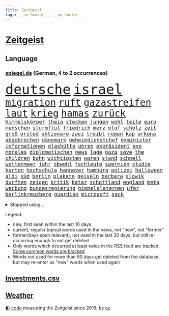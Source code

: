 ```yaml
---
title: Zeitgeist
tags: __no_header__, __no_footer__
---
```


# [Zeitgeist](https://oliz.io/zeitgeist/)

## Language

<h3><a href="https://www.spiegel.de" target="_blank">spiegel.de</a> (German, 4 to 2 occurrences)</h3>
<p style="font-family:monospace">
<span style="font-size:32pt"><a href="news_links.html#deutsche" class="current">deutsche</a></span>
<span style="font-size:32pt"><a href="news_links.html#israel" class="current">israel</a></span>
<br>
<span style="font-size:22pt"><a href="news_links.html#migration" class="current">migration</a></span>
<span style="font-size:22pt"><a href="news_links.html#ruft" class="current">ruft</a></span>
<span style="font-size:22pt"><a href="news_links.html#gazastreifen" class="current">gazastreifen</a></span>
<span style="font-size:22pt"><a href="news_links.html#laut" class="current">laut</a></span>
<span style="font-size:22pt"><a href="news_links.html#krieg" class="current">krieg</a></span>
<span style="font-size:22pt"><a href="news_links.html#hamas" class="current">hamas</a></span>
<span style="font-size:22pt"><a href="news_links.html#zurück" class="current">zurück</a></span>
<br>
<span style="font-size:12pt"><a href="news_links.html#himmelskörper" class="current">himmelskörper</a></span>
<span style="font-size:12pt"><a href="news_links.html#theia" class="new">theia</a></span>
<span style="font-size:12pt"><a href="news_links.html#stecken" class="current">stecken</a></span>
<span style="font-size:12pt"><a href="news_links.html#jungen" class="current">jungen</a></span>
<span style="font-size:12pt"><a href="news_links.html#wohl" class="current">wohl</a></span>
<span style="font-size:12pt"><a href="news_links.html#teile" class="current">teile</a></span>
<span style="font-size:12pt"><a href="news_links.html#euro" class="current">euro</a></span>
<span style="font-size:12pt"><a href="news_links.html#menschen" class="current">menschen</a></span>
<span style="font-size:12pt"><a href="news_links.html#sturmflut" class="current">sturmflut</a></span>
<span style="font-size:12pt"><a href="news_links.html#friedrich" class="current">friedrich</a></span>
<span style="font-size:12pt"><a href="news_links.html#merz" class="current">merz</a></span>
<span style="font-size:12pt"><a href="news_links.html#olaf" class="current">olaf</a></span>
<span style="font-size:12pt"><a href="news_links.html#scholz" class="current">scholz</a></span>
<span style="font-size:12pt"><a href="news_links.html#zeit" class="current">zeit</a></span>
<span style="font-size:12pt"><a href="news_links.html#groß" class="current">groß</a></span>
<span style="font-size:12pt"><a href="news_links.html#orsted" class="new">orsted</a></span>
<span style="font-size:12pt"><a href="news_links.html#aktionäre" class="new">aktionäre</a></span>
<span style="font-size:12pt"><a href="news_links.html#zwei" class="current">zwei</a></span>
<span style="font-size:12pt"><a href="news_links.html#treibt" class="current">treibt</a></span>
<span style="font-size:12pt"><a href="news_links.html#rügen" class="current">rügen</a></span>
<span style="font-size:12pt"><a href="news_links.html#kap" class="new">kap</a></span>
<span style="font-size:12pt"><a href="news_links.html#arkona" class="new">arkona</a></span>
<span style="font-size:12pt"><a href="news_links.html#abgebrochen" class="current">abgebrochen</a></span>
<span style="font-size:12pt"><a href="news_links.html#dänemark" class="current">dänemark</a></span>
<span style="font-size:12pt"><a href="news_links.html#geheimdienstchef" class="current">geheimdienstchef</a></span>
<span style="font-size:12pt"><a href="news_links.html#exminister" class="current">exminister</a></span>
<span style="font-size:12pt"><a href="news_links.html#informationen" class="current">informationen</a></span>
<span style="font-size:12pt"><a href="news_links.html#glashütte" class="new">glashütte</a></span>
<span style="font-size:12pt"><a href="news_links.html#uhren" class="current">uhren</a></span>
<span style="font-size:12pt"><a href="news_links.html#expräsident" class="current">expräsident</a></span>
<span style="font-size:12pt"><a href="news_links.html#evo" class="current">evo</a></span>
<span style="font-size:12pt"><a href="news_links.html#morales" class="new">morales</a></span>
<span style="font-size:12pt"><a href="news_links.html#diplomatischen" class="current">diplomatischen</a></span>
<span style="font-size:12pt"><a href="news_links.html#news" class="current">news</a></span>
<span style="font-size:12pt"><a href="news_links.html#lage" class="current">lage</a></span>
<span style="font-size:12pt"><a href="news_links.html#gaza" class="current">gaza</a></span>
<span style="font-size:12pt"><a href="news_links.html#save" class="current">save</a></span>
<span style="font-size:12pt"><a href="news_links.html#the" class="current">the</a></span>
<span style="font-size:12pt"><a href="news_links.html#children" class="current">children</a></span>
<span style="font-size:12pt"><a href="news_links.html#bahn" class="current">bahn</a></span>
<span style="font-size:12pt"><a href="news_links.html#wichtigsten" class="current">wichtigsten</a></span>
<span style="font-size:12pt"><a href="news_links.html#waren" class="current">waren</a></span>
<span style="font-size:12pt"><a href="news_links.html#stand" class="current">stand</a></span>
<span style="font-size:12pt"><a href="news_links.html#schnell" class="current">schnell</a></span>
<span style="font-size:12pt"><a href="news_links.html#wattenmeer" class="current">wattenmeer</a></span>
<span style="font-size:12pt"><a href="news_links.html#jahr" class="current">jahr</a></span>
<span style="font-size:12pt"><a href="news_links.html#obwohl" class="current">obwohl</a></span>
<span style="font-size:12pt"><a href="news_links.html#fachleute" class="current">fachleute</a></span>
<span style="font-size:12pt"><a href="news_links.html#spermien" class="new">spermien</a></span>
<span style="font-size:12pt"><a href="news_links.html#studie" class="current">studie</a></span>
<span style="font-size:12pt"><a href="news_links.html#karten" class="current">karten</a></span>
<span style="font-size:12pt"><a href="news_links.html#hochschule" class="current">hochschule</a></span>
<span style="font-size:12pt"><a href="news_links.html#hannover" class="current">hannover</a></span>
<span style="font-size:12pt"><a href="news_links.html#hamburg" class="current">hamburg</a></span>
<span style="font-size:12pt"><a href="news_links.html#polizei" class="current">polizei</a></span>
<span style="font-size:12pt"><a href="news_links.html#halloween" class="current">halloween</a></span>
<span style="font-size:12pt"><a href="news_links.html#aldi" class="current">aldi</a></span>
<span style="font-size:12pt"><a href="news_links.html#süd" class="new">süd</a></span>
<span style="font-size:12pt"><a href="news_links.html#berlin" class="current">berlin</a></span>
<span style="font-size:12pt"><a href="news_links.html#plakate" class="current">plakate</a></span>
<span style="font-size:12pt"><a href="news_links.html#geiseln" class="current">geiseln</a></span>
<span style="font-size:12pt"><a href="news_links.html#barbara" class="new">barbara</a></span>
<span style="font-size:12pt"><a href="news_links.html#slowik" class="new">slowik</a></span>
<span style="font-size:12pt"><a href="news_links.html#durften" class="current">durften</a></span>
<span style="font-size:12pt"><a href="news_links.html#zeigen" class="current">zeigen</a></span>
<span style="font-size:12pt"><a href="news_links.html#kritik" class="current">kritik</a></span>
<span style="font-size:12pt"><a href="news_links.html#katar" class="current">katar</a></span>
<span style="font-size:12pt"><a href="news_links.html#schottland" class="current">schottland</a></span>
<span style="font-size:12pt"><a href="news_links.html#england" class="current">england</a></span>
<span style="font-size:12pt"><a href="news_links.html#meta" class="current">meta</a></span>
<span style="font-size:12pt"><a href="news_links.html#werbung" class="current">werbung</a></span>
<span style="font-size:12pt"><a href="news_links.html#bundesregierung" class="current">bundesregierung</a></span>
<span style="font-size:12pt"><a href="news_links.html#himmelslaternen" class="new">himmelslaternen</a></span>
<span style="font-size:12pt"><a href="news_links.html#ufer" class="current">ufer</a></span>
<span style="font-size:12pt"><a href="news_links.html#berlinkreuzberg" class="current">berlinkreuzberg</a></span>
<span style="font-size:12pt"><a href="news_links.html#guardian" class="new">guardian</a></span>
<span style="font-size:12pt"><a href="news_links.html#microsoft" class="current">microsoft</a></span>
<span style="font-size:12pt"><a href="news_links.html#sack" class="new">sack</a></span>
</p>
<details>
<summary>Stopped using...</summary>
<p class="former" style="font-size:12pt">
gerüchte(1106) vergeblich(1106) wolfsburg(1106) fahrzeug(1105) getan(1105) golf(1105) senat(1105) pause(1104) positionen(1104) sachsenanhalt(1104) carsten(1103) senken(1103) verteilt(1103) zeitweise(1103) daraufhin(1102) dienst(1102) investoren(1102) prüfung(1102) jörg(1101) landesregierung(1101) werder(1101) ändert(1101) bekanntesten(1100) liste(1100) reduziert(1100) tests(1100) verdächtiger(1100) verschieben(1100) antreten(1099) besitzer(1099) einzug(1099) gehe(1099) niedersachsen(1099) schnee(1099) studierenden(1099) termin(1099) untersuchungen(1099) vergewaltigt(1099) ausgesprochen(1098) besetzt(1098) bilden(1098) durchsetzen(1098) eingereicht(1098) höher(1098) philippinen(1098) strafen(1098) verhandlungen(1098) vfl(1098) abstimmen(1097) arsenal(1097) bedeuten(1097) begründung(1097) gelegt(1097) gestrichen(1097) infektionen(1097) mali(1097) nachwuchs(1097) nahverkehr(1097) party(1097) 2015(1096) 50000(1096) ausnahmen(1096) bisschen(1096) bremer(1096) drehen(1096) fuhr(1096) themen(1096) tschechien(1096) verhängte(1096) athleten(1095) aufsehen(1095) beschwerden(1095) beschäftigten(1095) john(1095) korruption(1095) schwangerschaft(1095) bedenken(1094) eingebrochen(1094) flick(1094) lust(1094) restaurant(1094) ersetzen(1093) juni(1093) sexueller(1093) villa(1093) mediziner(1092) wirtschaftsministerium(1092) super(1091) machthaber(1090) nummer(1090) verschwand(1090) vorsprung(1090) warf(1090) george(1089) milliarde(1089) schülerinnen(1089) wirtschaftlichen(1088) australische(1087) medienbericht(1087) wende(1087) porsche(1086) präsidentin(1086) eigentümer(1085) nachbarn(1084) bande(1083) ehe(1083) katholische(1083) kinos(1083) führenden(1082) mehrerer(1081) spiegelumfrage(1081) erfunden(1080) februar(1080) kindes(1080) konsum(1080) parallelen(1080) verzichten(1079) erwischt(1076) münster(1076) aufarbeitung(1074) aufgetaucht(1074) empfehlung(1074) spitzenreiter(1074) bisherigen(1073) landet(1073) unzufrieden(1072) gehörte(1070) mitarbeiterin(1068) einig(1066) holte(1065) gerieten(1062) hype(1061) georg(1058) identität(1056) elizabeth(1055) teuren(1052) nächstes(1051) kontert(1047) blinken(1041) aktionen(1031) marine(1031) wetterdienst(1016) umbau(1002) 95(994) happy(936) strecken(936) übrig(916) videoaufnahmen(863) ministerin(846) volk(840) arme(839) truppe(835) freigesprochen(828) kilogramm(824) partnerschaft(822) gremium(802) funktionen(776) hoffenheim(770) illegaler(764) gewandt(756) tiger(751) anton(746) großbank(742) australiens(741) beeinflusst(735) hofreiter(731) menschlichkeit(714) umsetzung(714) lieferungen(711) gletscher(703) nutzung(701) kürzer(696) schusswaffen(691) coaching(690) schienen(689) gewaltsamen(688) akw(687) tradition(686) kiews(682) erwiesen(676) brennt(675) verschiedenen(675) angekündigte(669) pink(667) symbol(653) oscar(652) gefühle(651) hinzu(650) wolf(647) krim(644) verkündete(642) neuwagen(639) spektakel(638) explosionen(629) dortmunder(616) umfragen(614) seoul(609) betrugs(603) mbappé(601) ausstattung(588) dubiosen(588) spiegeltitelstory(588) ankommt(579) kremltruppen(578) 34(571) ungewiss(565) begrenzt(562) koch(562) pole(553) fox(552) erlauben(549) spannung(545) hammer(537) verzichtete(531) indische(529) jubel(524) kinderinterview(523) erfurt(516) politisches(509) brennende(508) chefs(503) ausgezahlt(498) exmann(498) jugendlicher(493) inmitten(491) veröffentlichen(490) brasilianischen(486) drin(484) zulassung(483) fahrgäste(482) lena(482) justizminister(481) verunglückten(480) zuwanderung(479) polizeibeamte(478) älter(476) plädieren(474) olympiasiegerin(473) image(472) kampagne(469) genauer(466) umkämpfte(466) solches(460) fpö(452) neueste(445) original(443) island(440) notruf(440) protestbewegung(436) wagnersöldner(433) 89(432) beseitigt(431) ukrainerusslandnews(425) streiks(424) vizekanzler(423) 05(422) aufgewachsen(421) 19jähriger(420) angezeigt(418) schickte(415) boni(408) kündigung(408) banden(407) vergisst(406) angeblicher(405) gendern(404) satellitenbilder(403) kontroverse(401) kanadischen(397) nutzern(394) eingeschaltet(388) vereinbarung(388) beobachter(387) winzer(387) monika(385) bröckelt(384) militärexperte(384) lkwfahrer(383) entzieht(382) scheinbar(382) halbzeit(379) persönlichen(379) angreifen(378) eineinhalb(375) verhältnissen(374) elektronische(371) sportdirektor(371) schauplatz(366) carter(365) ernennt(359) chaotische(356) baustellen(354) deutschem(353) carolina(352) beerdigt(350) umfassende(349) erfolgsrezept(348) beantragen(347) uskonzern(346) steuert(345) bachmut(343) palmer(343) spielzeug(340) paus(339) human(335) one(331) ausharren(330) serben(323) artenschutz(318) zehntausenden(318) bewerben(316) streben(316) fotograf(314) rupert(314) kurzzeitig(311) euphorie(310) 2011(309) vorsichtig(308) kontrollen(306) totschlags(305) marcel(304) tvserie(304) gefallene(302) heiraten(299) fachkräften(298) geschosse(298) kulturkampf(297) dritter(294) verwendet(294) unglaublich(293) mail(288) bruchteil(286) lockt(286) traditionellen(286) bass(284) viertagewoche(281) ignorieren(279) manfred(279) weber(279) zufällig(278) applaus(277) verfolger(276) 31jährige(275) kommender(274) eiltempo(273) psg(273) wohlstand(272) grünenchefin(269) zwingt(269) profifußball(268) wilden(268) umweltschutz(265) chatgpt(263) gewaltvorwürfe(261) hitlergruß(261) rivale(261) menschlichen(259) siege(259) 52(258) openai(258) steigert(257) wagnerchef(257) startups(255) katastrophal(254) gelangt(253) lauf(253) justizreform(252) läufer(252) nötigung(251) sätze(250) gedemütigt(249) insekten(249) wunden(249) highlight(248) maximilian(248) georgien(247) köpfe(247) 1600(246) annehmen(245) bestrafen(245) baltikum(244) elch(241) junior(241) präsidentschaftskandidat(241) fernhalten(240) fraglich(239) sondervermögen(239) europawahl(238) spielerinnen(237) poker(236) saintgermain(235) toll(235) ministerpräsidenten(234) zuwachs(231) ausflug(229) lieferte(229) sächsische(229) warnte(229) anhand(226) arbeitskampf(226) buchstaben(226) rivalen(225) autoindustrie(224) zoos(224) ankommen(222) gestreikt(222) abbrechen(221) bewerten(221) zwickau(221) mischung(220) schlappe(220) supermarktkette(220) haushaltsstreit(219) verschont(219) warb(219) blüht(218) 30000(217) rekonstruieren(217) flutkatastrophe(215) verschwörungsmythen(214) beweismittel(212) kindergrundsicherung(212) minen(212) lebenslanger(210) leuchten(210) jewgenij(207) kartellamt(205) urteilte(204) denkmal(203) fehde(203) qualifying(203) eingeklemmt(201) ethnische(201) aktueller(198) bewertungen(198) pen(198) machtdemonstration(197) portal(196) spiegeltalk(196) machtwort(195) spezialisten(195) jpmorgan(194) linksextremen(194) mails(194) deutliches(191) drama(191) 800(190) involviert(190) marseille(190) zentrales(190) alexandra(189) vereinbaren(188) erteilen(187) aussterben(186) getreide(186) inneren(186) gewalttaten(185) schwankt(185) oberdorf(184) schottischen(183) gesundheitlichen(182) katastrophen(182) legalisieren(182) rückhalt(182) birgt(181) freizeitpark(181) karlheinz(181) prämien(181) versammelten(181) fußballbund(178) hausdurchsuchung(174) kolo(174) muani(174) randal(174) begrüßen(173) heimatstadt(173) kinderarmut(173) lina(173) beweis(172) fühlte(172) dgb(171) niedergestochen(171) spürt(171) unterschiedlichen(171) constantin(169) ost(169) rudy(169) klettern(168) nachbarschaftsstreit(168) aß(167) bestellte(166) fahndung(165) edeka(164) halbjahr(164) mach(163) schusswechsel(163) tönen(163) optimismus(162) mischen(160) rotenburg(160) uboot(160) erfordert(159) rezepte(158) explodiert(157) selbstversuch(157) dfbauswahl(156) seltsame(156) funk(155) meilenstein(155) spdfraktion(155) bestzeit(154) ifo(154) forbes(151) male(151) übergibt(151) gelegen(150) hamm(150) iphones(150) preiskampf(150) fabriken(149) zwischendurch(149) zürich(149) 53jährige(148) chase(148) kenianischen(148) drehbuchautoren(147) sexualstraftäter(147) frankfurts(146) morde(146) auftritts(145) glückliche(145) gewürdigt(144) chialo(143) ethnischen(143) gewollt(143) kultursenator(143) lebensgefährlich(143) zugespitzt(143) kurioser(142) schulleiter(142) absurd(141) diego(141) polnisches(141) schwärmt(141) spielplatz(141) heilen(140) musikalische(140) popp(139) sommerurlaub(139) gesellschaftlichen(138) versöhnliche(138) gebietsgewinne(137) motor(137) ausreichen(136) übergang(136) speicher(135) gegners(134) gunst(134) heinzchristian(134) helden(134) strache(134) bedeckt(133) einzigartige(133) evpchef(133) fpöchef(133) gestrandet(133) giuliani(133) reagan(133) ronald(133) scott(133) verfassungsbeschwerde(133) +(132) donezk(132) leistet(132) besiegelt(131) epstein(131) erdrutsch(131) jeffrey(131) weltstar(131) wuchs(131) südeuropa(130) cool(129) erlangte(129) würdigung(129) beratern(128) drastische(128) gasspeicher(128) wal(127) einziehen(126) hagel(126) kylian(126) nachtzug(126) ussenator(126) amerikanern(125) erika(125) fasziniert(125) roadtrip(125) sizilien(125) lebensgefährlichen(124) neunzigerjahre(124) wochenenden(124) demokratiebewegung(122) kreuzung(122) rummenigge(122) 38jähriger(121) abenteuer(120) sätzen(120) verlorene(120) topspielerinnen(119) wümme(119) auswärtssieg(118) gehoben(118) grundsätzliche(118) abgeschoben(117) aufgetreten(116) helene(116) versäumnisse(116) kurti(115) kürzungen(115) vertreten(115) kannten(114) protestierende(114) achttausender(113) missstände(113) erzwingen(112) grenzpolizei(112) kran(112) obersten(112) schleppend(112) schärferen(112) abwenden(111) jeweils(111) metachef(111) plattformen(111) langjährigen(110) millionenfach(110) schnellstmöglich(110) populist(109) transfers(109) äthiopien(108) auflösung(107) ausgestellt(107) geht’s(107) neudelhi(107) parteivorstand(107) tierwohl(107) überarbeitet(107) auswahl(106) beworben(106) boots(106) gesellschaftliche(106) ankunft(105) kadaver(105) raucher(105) unters(105) abgaswerten(104) eisbrecher(104) lud(104) millionenstrafe(104) präzise(104) unterschätzte(104) weltspitze(104) autokrat(103) düsseldorfer(103) ehemaliges(102) fleck(102) widersprüche(102) afdkandidat(101) anträge(101) klagten(101) vertrauter(101) wunde(101) cduvorsitzende(100) hauch(100) homophobe(100) gelb(99) luftverteidigung(99) standorte(99) wiesn(99) gestochen(98) leverkusens(98) report(98) wettbewerber(98) achtzigern(97) architekten(97) internetkonzern(97) popstars(97) prigoschins(97) smartwatches(97) tiefsee(97) beurlaubt(96) fahnden(96) griechischer(96) ross(96) eauto(95) marsch(95) missbrauchsverdacht(95) verkehrskontrolle(95) verschwindet(95) vorort(95) wagnerkämpfer(95) angehäuft(94) bitteren(94) essener(94) parteifreunde(94) seitenhieb(94) trennte(94) vorzeitigen(94) zwischenstopp(94) kleinste(93) zulieferer(93) ausgestorben(92) hitzetote(92) mitschüler(92) toptalente(92) verräter(92) zwölfjährige(92) abgebaut(91) blickten(91) erstellen(91) feindbild(91) feuchte(91) vincenzo(91) übereinstimmenden(91) ausschließlich(90) gastgewerbe(90) hannes(90) mittzwanziger(90) schärfsten(90) spritztour(90) weckruf(90) gutachter(89) irritierte(89) reportage(89) sos(89) wittert(89) albert(88) brandmauer(88) desaster(88) eingeplant(88) hose(88) kirchen(88) nahel(88) richtungen(87) schneidet(87) verkehrswende(87) arbeitern(86) gasriesen(86) totem(86) asphalt(85) di(85) einnehmen(85) göteborg(85) kellner(85) quälen(85) üppige(85) biete(84) campen(84) prüfer(84) strotzt(84) unilever(84) beständig(83) global(83) hinterm(83) kardinäle(83) schaue(83) staus(83) varianten(83) absichten(82) totgeglaubte(82) verwahrt(82) andré(81) cdugeneralsekretär(81) cduvorschlag(81) hunderttausend(81) inoffizielle(81) linnemann(81) streitthemen(81) stützen(80) wahlsiege(80) überweist(80) altersklasse(79) autofrei(79) decker(79) larry(79) perfekter(79) zäh(79) einzuführen(78) jubelte(78) schönste(78) währende(78) 50+1regel(77) dfbnationalspieler(77) geächtet(77) himalaja(77) piastri(77) selbsttest(77) sicherstellen(77) argentiniens(76) immobiliensektor(76) marie(76) startchancenprogramm(76) weltmeisterinnen(76) aggressives(75) anfühlt(75) becher(75) flyer(75) megan(75) unverzichtbar(75) abenteuerlichen(74) bautzen(74) ladestationen(74) pools(74) ermittlungsarbeit(73) erwischte(73) atmete(72) bob(72) bvg(72) eingekreist(72) entthront(72) exemplar(72) ätzt(72) begrapscht(71) belohnt(71) gerichtsmediziner(71) isolation(71) jameswebbweltraumteleskops(71) lehnte(71) nest(71) subventionieren(71) utah(71) bürgerrat(70) exwirecardvorstand(70) flüchtiger(70) listenplatz(70) marsalek(70) rangliste(70) schwimmenden(70) aufgezeigt(69) besorgte(69) einzelfall(69) missgeschick(69) schüttet(69) ussoldaten(69) abneigung(68) gruppenvergewaltigung(68) pilgern(68) schreckt(68) denselben(67) monatelange(67) schreiber(67) ungefährlich(67) zusammenprall(67) abbau(66) alexia(66) costa(66) orientieren(66) putellas(66) realitätscheck(66) südkoreanische(66) aufgegriffen(65) beschwichtigt(65) boykott(65) camper(65) copilot(65) ideologie(65) libyschen(65) mitangeklagten(65) parteiinterne(65) sparer(65) unwohlsein(65) verprügelt(65) besuchte(64) fortschrittlich(64) pulverisiert(64) sonnensystem(64) spanierin(64) strafraum(64) weltklimarat(64) frohms(63) größerer(63) jungferninseln(63) merle(63) podium(63) trainingsprogramm(63) vereint(63) weltfußballerin(63) eid(62) ifogeschäftsklimaindex(62) legoland(62) natoostflanke(62) stranden(62) verschlechtert(62) beschaffen(61) feueralarm(61) jetzige(61) vortag(61) achtung(60) airport(60) bestiegen(60) görlitzer(60) heimatland(60) metern(60) o’connor(60) rapinoe(60) sinéad(60) spediteur(60) struktur(60) wohnraummangel(60) autofrachter(59) großflächig(59) trentino(59) verkaufsstart(59) verschwundener(59) fremantle(58) hausarrest(58) le(58) organisierten(58) rechtspopulist(58) sportlerin(58) witten(58) erkämpften(57) rutschte(57) theateraufführung(57) verzögerungen(57) winken(57) ausbricht(56) eigentor(56) ewigen(56) freundinnen(56) glich(56) hebel(56) nachvollziehen(56) rasche(56) routiniers(56) schriftstellers(56) spitzenpolitiker(56) südfront(56) knie(55) lagune(55) tänzer(55) untätigkeit(55) völkermord(55) abkehr(54) allergischen(54) ausgestorbener(54) ausscheiden(54) einzelkritik(54) geschleppt(54) ideologischen(54) kandidiert(54) kartoffeln(54) migrationskrise(54) recklinghausen(54) webstars(54) autobahnraststätte(53) extremismus(53) meteorologe(53) schwimmende(53) schätzt(53) stärkung(53) verteidigungsstrategie(53) wortgefechte(53) ehrung(52) erfolgreicher(52) gerichtsanhörung(52) profite(52) statue(52) tankstelle(52) wiederkommen(52) beirat(51) lizzo(51) mislintat(51) usmetropole(51) asylunterkunft(50) baku(50) christina(50) geschäftsleuten(50) konsequent(50) leichenteile(50) taurusmarschflugkörpern(50) verfolgung(50) überraschendes(50) abstiegskampf(49) betraut(49) kryptoszene(49) swatch(49) wmaufarbeitung(49) zigtausende(49) auffälligen(48) dorn(48) islam(48) minenfeldern(48) privatleute(48) sangen(48) schulgelände(48) welten(48) afdkandidaten(47) niederlegen(47) rucksack(47) trolle(47) 82(46) bildungswesen(46) finanzkrise(46) freistaats(46) gebühr(46) hindernis(46) kapsel(46) klimafonds(46) langfristige(46) picknick(46) schmerzhafter(46) topstürmer(46) herzkrank(45) unheilbar(45) unterschätzten(45) checker(44) löscht(44) telefonbetrüger(44) tobi(44) weiterzufahren(44) ärgert(44) freundlichen(43) hurrikansaison(43) pestizide(43) 03(42) abgestellt(42) andrang(42) badenwürttembergischen(42) bombenanschlag(42) comer(42) grönlands(42) lebensmittelpreise(42) staatsoper(42) störaktion(42) topspiel(42) cdu/csufraktion(41) evergrande(41) fsv(41) immobilienkrise(41) kennenlernen(41) pokalsieg(41) steuererleichterung(41) jahrhunderts(40) normales(40) oxford(40) verbotene(40) yoon(40) überlegt(40) 57jährige(39) bespritzen(39) gewechselt(39) giraffe(39) kollabierte(39) konjunkturprogramm(39) 52jährige(38) bundesligaabsteiger(38) dinos(38) hildesheim(38) johann(38) spieltagen(38) südfrankreich(38) verbrannte(38) vorgängen(38) atp(37) pflegt(37) rki(37) schockieren(37) vereitelte(37) auktionshaus(36) beliefert(36) klimageld(36) schwester(36) 99(35) alberto(35) disziplin(35) energiestandards(35) entlarven(35) explodierte(35) helfende(35) jenni(35) markigen(35) neubauten(35) núñez(35) sicherungsverwahrung(35) spiegelanfrage(35) veruntreuung(35) festkleben(34) harmlos(34) verlangte(34) vwwerk(34) 71(33) beate(33) belohnung(33) jersey(33) lass(33) unbedarfter(33) usarmee(33) waffengewalt(33) wahlverschwörung(33) belastungsgrenze(32) bizarre(32) delhi(32) uswahl(32) uwe(32) überlagert(32) absturzes(31) anschaffung(31) bemerkungen(31) clip(31) flugzeugs(31) gewaltwelle(31) mangelhafte(31) raub(31) spdgeneralsekretär(31) zufallsopfer(31) übergriffig(31) disney+(30) exmitarbeiterin(30) kusseklat(30) netzwerkstörung(30) nötige(30) schlechtesten(30) verspottet(30) ägyptischen(30) kuh(29) people(29) starkgemacht(29) vergleichen(29) versenkte(29) vettel(29) beerdigung(28) kantersieg(28) kickl(28) kurzgeschichten(28) mieterschutz(28) missbrauchen(28) mitangeklagter(28) onlineshop(28) rezensentin(28) morgenstunden(27) versinkt(27) weltmeistertrainer(27) 23jährigen(26) elementen(26) gleisen(26) libyen(26) norddeutschen(26) ramos(26) verirrt(26) bundesfinanzminister(25) derart(25) edle(25) mozart(25) demokrat(24) inhaftierter(24) unsinn(24) afroamerikaner(23) bezahlbare(23) erforschte(23) klargestellt(23) sanften(23) stadtpark(23) abrechnung(22) boniface(22) bunt(22) fehlte(22) geschäftskunden(22) hansjoachim(22) heungmin(22) magenprobleme(22) schauspielern(22) sicherheitslage(22) son(22) spielfilm(22) sportlich(22) verbrenneraus(22) vollstreckt(22) watzke(22) altert(21) bundestagsvizepräsident(21) entziehen(21) feuern(21) haider(21) heimlichen(21) kinderfußball(21) konjunkturprognose(21) magie(21) parlamentspräsidium(21) taktischer(21) timm(21) zauberer(21) beleidigte(20) windows(20) aluminium(19) flüchtlingsdrama(19) heimspiel(19) heino(19) lebenslangen(19) milley(19) pkkvorwurf(19) sardinien(19) singen(19) usgeneralstabschef(19) 5g(18) drohnenkrieg(18) putzen(18) thüringischen(18) zugverkehr(18) asylanträge(17) ausstellung(17) darstellung(17) impeachment(17) intakt(17) klimademonstranten(17) selbstbewusstsein(17) topmodel(17) werkstatt(17) appstores(16) armenische(16) efuels(16) harrte(16) proben(16) senator(16) warteten(16) 50jährige(15) nordhausen(15) quarterback(15) sofern(15) störgeräusche(15) amazonasgebiet(14) handelskette(14) kommissionschefin(14) mintzlaff(14) verwickelt(14) wemding(14) abrufen(13) apotheker(13) spektakuläre(13) studienanfänger(13) ungebrochen(13) aufsicht(12) ausbrach(12) darna(12) freigestellt(12) industriestrom(12) lauterbachs(12) reizgas(12) untermauert(12) wallboxen(12) demontage(11) dfbbundestrainer(11) hingen(11) käfer(11) pragsdorf(11) tagesschausprecher(11) triebwerken(11) verteidigungsministeriums(11) zonen(11)
</p>
</details>
<p>Legend:
<ul>
<li><span class="new">new</span>, first seen within the last 10 days</li>
<li><span class="current">current</span>, regular topical words used in the news, not "new", not "former"</li>
<li><span class="former">former(days span relevant)</span>, not used in the last 30 days, but still re-occurring enough to not get deleted</li>
<li>Only words which occurred at least twice in the RSS feed are tracked. <a href="language/filters.py">Some common words are blocked</a></li>
<li>Words not used for more than 90 days get deleted from the database, but may re-enter as "new" words when used again</li>
</ul>
</p>

## [Investments](investments.html)[.csv](investments.csv)

## [Weather](weather.html)

<footer>
<a href="javascript:toggleTheme()" class="nav">🌓</a>
<a href="https://github.com/ooz/zeitgeist">code</a> measuring the Zeitgeist since 2019, by <a href="https://oliz.io">oz</a>
</footer>
